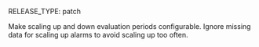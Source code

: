 RELEASE_TYPE: patch

Make scaling up and down evaluation periods configurable.
Ignore missing data for scaling up alarms to avoid scaling up too often.